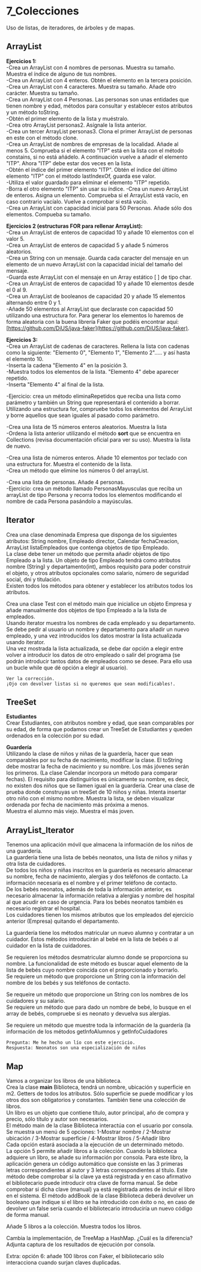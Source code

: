 # 7_Colecciones
Uso de listas, de iteradores, de árboles y de mapas.

## ArrayList
**Ejercicios 1:**  
-Crea un ArrayList con 4 nombres de personas. Muestra su tamaño. Muestra el índice de alguno de tus nombres.  
-Crea un ArrayList con 4 enteros. Obtén el elemento en la tercera posición.  
-Crea un ArrayList con 4 caracteres. Muestra su tamaño. Añade otro carácter. Muestra su tamaño.  
-Crea un ArrayList con 4 Personas. Las personas son unas entidades que tienen nombre y edad, métodos para consultar y establecer estos atributos y un método toString.  
-Obtén el primer elemento de la lista y muéstralo.  
-Crea otro ArrayList personas2. Asígnale la lista anterior.  
-Crea un tercer ArrayList personas3. Clona el primer ArrayList de personas en este con el método clone.  
-Crea un ArrayList de nombres de empresas de la localidad. Añade al menos 5. Comprueba si el elemento "ITP" está en la lista con el método constains, si no está añádelo. A continuación vuelve a añadir el elemento "ITP". Ahora "ITP" debe estar dos veces en la lista.  
-Obtén el índice del primer elemento "ITP". Obtén el índice del último elemento "ITP" con el método lastIndexOf, guarda ese valor.  
-Utiliza el valor guardado para eliminar el elemento "ITP" repetido.  
-Borra el otro elemento "ITP" sin usar su índice. 
-Crea un nuevo ArrayList de enteros. Asigna un elemento. Comprueba si el ArrayList está vacío, en caso contrario vacíalo. Vuelve a comprobar si está vacío.  
-Crea un ArrayList con capacidad inicial para 50 Personas. Añade sólo dos elementos. Compueba su tamaño.  
  
**Ejercicios 2 (estructuras FOR para rellenar ArrayList):**  
-Crea un ArrayList de enteros de capacidad 10 y añade 10 elementos con el valor 5.  
-Crea un ArrayList de enteros de capacidad 5 y añade 5 números aleatorios.  
-Crea un String con un mensaje. Guarda cada caracter del mensaje en un elemento de un nuevo ArrayList con la capacidad inicial del tamaño del mensaje.  
-Guarda este ArrayList con el mensaje en un Array estático [ ] de tipo char.  
-Crea un ArrayList de enteros de capacidad 10 y añade 10 elementos desde el 0 al 9.  
-Crea un ArrayList de booleanos de capacidad 20 y añade 15 elementos alternando entre 0 y 1.  
-Añade 50 elementos al ArrayList que declaraste con capacidad 50 utilizando una estructura for. Para generar los elementos lo haremos de forma aleatoria con la buena librería Faker que podéis encontrar aquí: [https://github.com/DiUS/java-faker](https://github.com/DiUS/java-faker).

**Ejercicios 3:**  
-Crea un ArrayList de cadenas de caracteres. Rellena la lista con cadenas como la siguiente: "Elemento 0", "Elemento 1", "Elemento 2"..... y así hasta el elemento 10.  
-Inserta la cadena "Elemento 4" en la posición 3.  
-Muestra todos los elementos de la lista. "Elemento 4" debe aparecer repetido.  
-Inserta "Elemento 4" al final de la lista.  

-Ejercicio: crea un método eliminaRepetidos que reciba una lista como parámetro y también un String que representará el contenido a borrar. Utilizando una estructura for, compruebe todos los elementos del ArrayList y borre aquellos que sean iguales al pasado como parámetro.  
  
-Crea una lista de 15 números enteros aleatorios. Muestra la lista  
-Ordena la lista anterior utilizando el método **sort** que se encuentra en Collections (revisa documentación oficial para ver su uso). Muestra la lista de nuevo.  
  
-Crea una lista de números enteros. Añade 10 elementos por teclado con una estructura for. Muestra el contenido de la lista.  
-Crea un método que elimine los números 0 del arrayList. 
  
-Crea una lista de personas. Añade 4 personas.  
-Ejercicio: crea un método llamado PersonasMayusculas que reciba un arrayList de tipo Persona y recorra todos los elementos modificando el nombre de cada Persona pasándolo a mayúsculas.


## Iterator
Crea una clase denominada Empresa que disponga de los siguientes atributos: String nombre, Empleado director, Calendar fechaCreacion, ArrayList listaEmpleados que contenga objetos de tipo Empleado.  
La clase debe tener un método que permita añadir objetos de tipo Empleado a la lista. Un objeto de tipo Empleado tendrá como atributos nombre (String) y departamento(int), ambos requisito para poder construir el objeto, y otros atributos opcionales como salario, número de seguridad social, dni y titulación.  
Existen todos los métodos para obtener y establecer los atributos todos los atributos. 
  
Crea una clase Test con el método main que inicialice un objeto Empresa y añade manualmente dos objetos de tipo Empleado a la la lista de empleados.  
Usando iterator muestra los nombres de cada empleado y su departamento.  
Se debe pedir al usuario un nombre y departamento para añadir un nuevo empleado, y una vez introducidos los datos mostrar la lista actualizada usando iterator.  
Una vez mostrada la lista actualizada, se debe dar opción a elegir entre volver a introducir los datos de otro empleado o salir del programa (se podrán introducir tantos datos de empleados como se desee. Para ello usa un bucle while que dé opción a elegir al usuario).

~~~
Ver la corrección. 
¡Ojo con devolver listas si no queremos que sean modificables!.
~~~


## TreeSet

**Estudiantes**  
Crear Estudiantes, con atributos nombre y edad, que sean comparables por su edad, de forma que podamos crear un TreeSet de Estudiantes y queden ordenados en la colección por su edad.  
  
**Guardería**  
Utilizando la clase de niños y niñas de la guardería, hacer que sean comparables por su fecha de nacimiento, modificar la clase. El toString debe mostrar la fecha de nacimiento y su nombre. Los más jóvenes serán los primeros. (La clase Calendar incorpora un método para comparar fechas). El requisito para distinguirlos es únicamente su nombre, es decir, no existen dos niños que se llamen igual en la guardería. Crear una clase de prueba donde construyas un treeSet de 10 niños y niñas. Intenta insertar otro niño con el mismo nombre. Muestra la lista, se deben visualizar ordenada por fecha de nacimiento más próxima a menos.  
Muestra el alumno más viejo. Muestra el más joven.

## ArrayList_Iterator

Tenemos una aplicación móvil que almacena la información de los niños de una guardería.  
La guardería tiene una lista de bebés neonatos, una lista de niños y niñas y otra lista de cuidadores.  
De todos los niños y niñas inscritos en la guardería es necesario almacenar su nombre, fecha de nacimiento, alergias y dos teléfonos de contacto. La información necesaria es el nombre y el primer teléfono de contacto.  
De los bebés neonatos, además de toda la información anterior, es necesario almacenar la información relativa a alergias y nombre del hospital al que acudir en caso de urgencia. Para los bebés neonatos también es necesario registrar el hospital.  
Los cuidadores tienen los mismos atributos que los empleados del ejercicio anterior (Empresa) quitando el departamento.  
  
La guardería tiene los métodos matricular un nuevo alumno y contratar a un cuidador. Estos métodos introducirán al bebé en la lista de bebés o al cuidador en la lista de cuidadores.  
  
Se requieren los métodos desmatricular alumno donde se proporciona su nombre. La funcionalidad de este método es buscar aquel elemento de la lista de bebés cuyo nombre coincida con el proporcionado y borrarlo.  
Se requiere un método que proporcione un String con la información del nombre de los bebés y sus teléfonos de contacto.  

Se requeire un método que proporcione un String con los nombres de los cuidadores y su salario.  
Se requiere un método que para dado un nombre de bebé, lo busque en el array de bebés, compruebe si es neonato y devuelva sus alergias.  
  
Se requiere un método que muestre toda la información de la guardería (la información de los métodos getInfoAlumnos y getInfoCuidadores

~~~
Pregunta: Me he hecho un lío con este ejercicio.
Respuesta: Neonatos son una especialización de niños
~~~

## Map

Vamos a organizar los libros de una biblioteca.  
Crea la clase **main** Biblioteca, tendrá un nombre, ubicación y superficie en m2. Getters de todos los atributos. Sólo superficie se puede modificar y los otros dos son obligatorios y constantes. También tiene una colección de libros.  
Un libro es un objeto que contiene título, autor principal, año de compra y precio, sólo título y autor son necesarios.  
El método main de la clase Biblioteca interactúa con el usuario por consola. Se muestra un menú de 5 opciones: 1-Mostrar nombre / 2-Mostrar ubicación / 3-Mostrar superficie / 4-Mostrar libros / 5-Añadir libro  
Cada opción estará asociada a la ejecución de un determinado método.  
La opción 5 permite añadir libros a la colección. Cuando la biblioteca adquiere un libro, se añade su información por consola. Para este libro, la aplicación genera un código automático que consiste en las 3 primeras letras correspondientes al autor y 3 letras correspondientes al título. Este método debe comprobar si la clave ya está registrada y en caso afirmativo el bibliotecario puede introducir otra clave de forma manual. Se debe comprobar si dicha clave (manual) ya está registrada antes de incluir el libro en el sistema. El método addBook de la clase Biblioteca deberá devolver un booleano que indique si el libro se ha introducido con éxito o no, en caso de devolver un false sería cuando el bibliotecario introduciría un nuevo código de forma manual.  
  
Añade 5 libros a la colección. Muestra todos los libros.  
  
Cambia la implementación, de TreeMap a HashMap. ¿Cuál es la diferencia? Adjunta captura de los resultados de ejecución por consola.
  
Extra: opción 6: añade 100 libros con Faker, el bibliotecario sólo interacciona cuando surjan claves duplicadas.
